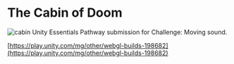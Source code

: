 # The Cabin of Doom
![cabin](https://user-images.githubusercontent.com/11787992/170243234-e5ac462d-f42e-426e-83b1-67f0f306948b.png)
Unity Essentials Pathway submission for Challenge: Moving sound.

[https://play.unity.com/mg/other/webgl-builds-198682](https://play.unity.com/mg/other/webgl-builds-198682)

